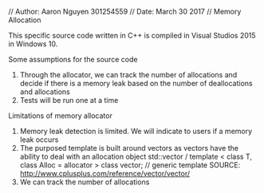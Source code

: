 // Author: Aaron Nguyen 301254559 
// Date: March 30 2017 
// Memory Allocation

This specific source code written in C++ is compiled in Visual Studios 2015 in Windows 10.

Some assumptions for the source code
1) Through the allocator, we can track the number of allocations and decide if there is a memory leak based on the number of deallocations and allocations
2) Tests will be run one at a time

Limitations of memory allocator

1) Memory leak detection is limited. We will indicate to users if a memory leak occurs
2) The purposed template is built around vectors as vectors have the ability to deal with an allocation object
   std::vector / template < class T, class Alloc = allocator<T> > class vector; // generic template
   SOURCE: http://www.cplusplus.com/reference/vector/vector/
3) We can track the number of allocations
   
